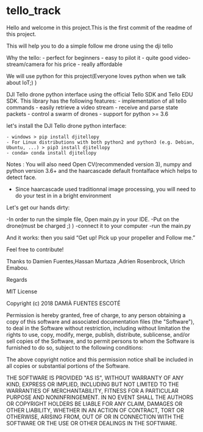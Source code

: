# tello_track
Hello and welcome in this project.This is the first commit of the readme of this project.

This will help you to do a simple follow me drone using the dji tello

Why the tello:
	- perfect for beginners
	- easy to pilot it 
	- quite good video-stream/camera for his price
	- really affordable 

We will use python for this project(Everyone loves python when we talk about IoT;) )

DJI Tello drone python interface using the official Tello SDK and Tello EDU SDK. This library has the following features:
	- implementation of all tello commands
	- easily retrieve a video stream
	- receive and parse state packets
	- control a swarm of drones
	- support for python >= 3.6

let's install the DJI Tello drone python interface:

	- windows > pip install djitellopy
	- For Linux distributions with both python2 and python3 (e.g. Debian, Ubuntu, ...) > pip3 install djitellopy
	- conda> conda install djitellopy

Notes : You will also need Open CV(recommended version 3), numpy and python version 3.6+
and the haarcascade default frontalface which helps to detect face.

- Since haarcascade used traditionnal image processing, you will need to do your test in in a bright environment

Let's get our hands dirty:

-In order to run the simple file, Open main.py in your IDE.
-Put on the drone(must be charged ;) )
-connect it to your computer 
-run the main.py

And it works:  then you said “Get up! Pick up your propeller and Follow me.”

Feel free to contribute!

Thanks to Damien Fuentes,Hassan Murtaza ,Adrien Rosenbrock, Ulrich Emabou.

Regards

MIT License

Copyright (c) 2018 DAMIÀ FUENTES ESCOTÉ

Permission is hereby granted, free of charge, to any person obtaining a copy
of this software and associated documentation files (the "Software"), to deal
in the Software without restriction, including without limitation the rights
to use, copy, modify, merge, publish, distribute, sublicense, and/or sell
copies of the Software, and to permit persons to whom the Software is
furnished to do so, subject to the following conditions:

The above copyright notice and this permission notice shall be included in
all copies or substantial portions of the Software.

THE SOFTWARE IS PROVIDED "AS IS", WITHOUT WARRANTY OF ANY KIND, EXPRESS OR
IMPLIED, INCLUDING BUT NOT LIMITED TO THE WARRANTIES OF MERCHANTABILITY,
FITNESS FOR A PARTICULAR PURPOSE AND NONINFRINGEMENT. IN NO EVENT SHALL THE
AUTHORS OR COPYRIGHT HOLDERS BE LIABLE FOR ANY CLAIM, DAMAGES OR OTHER
LIABILITY, WHETHER IN AN ACTION OF CONTRACT, TORT OR OTHERWISE, ARISING FROM,
OUT OF OR IN CONNECTION WITH THE SOFTWARE OR THE USE OR OTHER DEALINGS IN
THE SOFTWARE.
